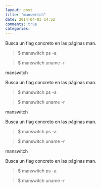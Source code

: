```yaml
---
layout: post
title: "manswitch"
date: 2014-04-03 14:52
comments: true
categories: 
---
```

Busca un flag concreto en las páginas man.

>$ manswitch ps -a

>$ manswitch uname -r

manswitch

Busca un flag concreto en las páginas man.

>$ manswitch ps -a

>$ manswitch uname -r

manswitch

Busca un flag concreto en las páginas man.

>$ manswitch ps -a

>$ manswitch uname -r

manswitch

Busca un flag concreto en las páginas man.

>$ manswitch ps -a

>$ manswitch uname -r

